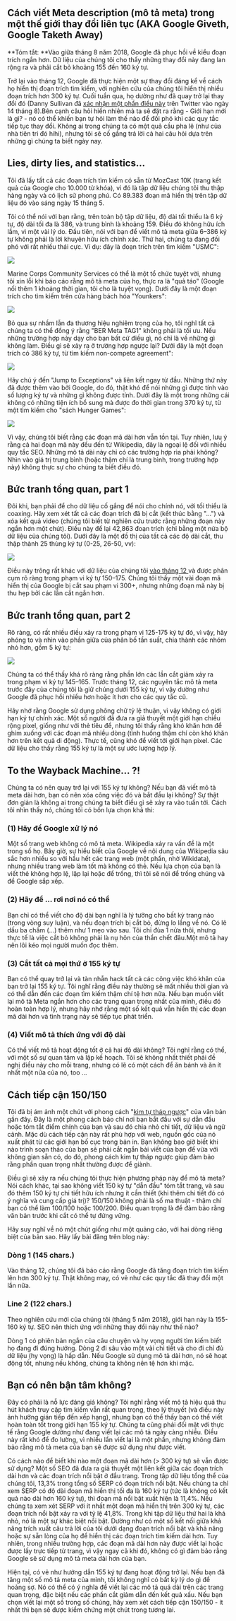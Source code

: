 ## Cách viết Meta description (mô tả meta) trong một thế giới thay đổi liên tục (AKA Google Giveth, Google Taketh Away)

**Tóm tắt: **Vào giữa tháng 8 năm 2018, Google đã phục hồi về kiểu đoạn trích ngắn hơn. Dữ liệu của chúng tôi cho thấy những thay đổi này đang lan rộng ra và phải cắt bỏ khoảng 155 đến 160 ký tự.

Trở lại vào tháng 12, Google đã thực hiện một sự thay đổi đáng kể về cách họ hiển thị đoạn trích tìm kiếm, với nghiên cứu của chúng tôi hiển thị nhiều đoạn trích hơn 300 ký tự. Cuối tuần qua, họ dường như đã quay trở lại thay đổi đó (Danny Sullivan đã [xác nhận một phần điều này](https://twitter.com/dannysullivan/status/996065145443893249) trên Twitter vào ngày 14 tháng 8).Bên cạnh câu hỏi hiển nhiên mà ta sẽ đặt ra rằng - Giới hạn mới là gì? - nó có thể khiến bạn tự hỏi làm thế nào để đối phó khi các quy tắc tiếp tục thay đổi. Không ai trong chúng ta có một quả cầu pha lê (như của nhà tiên tri đó hihi), nhưng tôi sẽ cố gắng trả lời cả hai câu hỏi dựa trên những gì chúng ta biết ngày nay.

## Lies, dirty lies, and statistics...

Tôi đã lấy tất cả các đoạn trích tìm kiếm có sẵn từ MozCast 10K (trang kết quả của Google cho 10.000 từ khóa), vì đó là tập dữ liệu chúng tôi thu thập hàng ngày và có lịch sử phong phú. Có 89.383 đoạn mã hiển thị trên tập dữ liệu đó vào sáng ngày 15 tháng 5.

Tôi có thể nói với bạn rằng, trên toàn bộ tập dữ liệu, độ dài tối thiểu là 6 ký tự, độ dài tối đa là 386, và trung bình là khoảng 159. Điều đó không hữu ích lắm, vì một vài lý do. Đầu tiên, nói với bạn để viết mô tả meta giữa 6–386 ký tự không phải là lời khuyên hữu ích chính xác. Thứ hai, chúng ta đang đối phó với rất nhiều thái cực. Ví dụ: đây là đoạn trích trên tìm kiếm "USMC":

![](//d1avok0lzls2w.cloudfront.net/uploads/blog/meta-desc-2018-1-4065.png)

Marine Corps Community Services có thể là một tổ chức tuyệt vời, nhưng tôi xin lỗi khi báo cáo rằng mô tả meta của họ, thực ra là "quả táo" (Google nối thêm 1 khoảng thời gian, tôi cho là tuyệt vọng). Dưới đây là một đoạn trích cho tìm kiếm trên cửa hàng bách hóa "Younkers":

![](//d1avok0lzls2w.cloudfront.net/uploads/blog/meta-desc-2018-2-4999.png)

Bỏ qua sự nhầm lẫn đa thương hiệu nghiêm trọng của họ, tôi nghĩ tất cả chúng ta có thể đồng ý rằng "BER Meta TAG1" không phải là tối ưu. Nếu những trường hợp này dạy cho bạn bất cứ điều gì, nó chỉ là về những gì không làm. Điều gì sẽ xảy ra ở trường hợp ngược lại? Dưới đây là một đoạn trích có 386 ký tự, từ tìm kiếm non-compete agreement":

![](//d1avok0lzls2w.cloudfront.net/uploads/blog/meta-desc-2018-3-12620.png)

Hãy chú ý đến "Jump to Exceptions" và liên kết ngay từ đầu. Những thứ này đã được thêm vào bởi Google, do đó, thật khó để nói những gì được tính vào số lượng ký tự và những gì không được tính.  Dưới đây là một trong những cái không có những tiện ích bổ sung mà được đo thời gian trong 370 ký tự, từ một tìm kiếm cho "sách Hunger Games":

![](//d1avok0lzls2w.cloudfront.net/uploads/blog/meta-desc-2018-4-11379.png)

Vì vậy, chúng tôi biết rằng các đoạn mã dài hơn vẫn tồn tại. Tuy nhiên, lưu ý rằng cả hai đoạn mã này đều đến từ Wikipedia, đây là ngoại lệ đối với nhiều quy tắc SEO. Những mô tả dài này chỉ có các trường hợp rìa phải không? Nhìn vào giá trị trung bình (hoặc thậm chí là trung bình, trong trường hợp này) không thực sự cho chúng ta biết điều đó.  

## Bức tranh tổng quan, part 1

Đôi khi, bạn phải để cho dữ liệu cố gắng để nói cho chính nó, với tối thiểu là coaxing. Hãy xem xét tất cả các đoạn trích đã bị cắt (kết thúc bằng "...") và xóa kết quả video (chúng tôi biết từ nghiên cứu trước rằng những đoạn này ngắn hơn một chút). Điều này để lại 42,863 đoạn trích (chỉ bằng một nửa bộ dữ liệu của chúng tôi). Dưới đây là một đồ thị của tất cả các độ dài cắt, thu thập thành 25 thùng ký tự (0-25, 26-50, vv):

![](//d1avok0lzls2w.cloudfront.net/uploads/blog/meta-desc-2018-5-4779.png)

Điều này trông rất khác với dữ liệu của chúng tôi [vào tháng 12 ](https://moz.com/blog/how-long-should-your-meta-description-be-2018)và được phân cụm rõ ràng trong phạm vi ký tự 150–175. Chúng tôi thấy một vài đoạn mã hiển thị của Google bị cắt sau phạm vi 300+, nhưng những đoạn mã này bị thu hẹp bởi các lần cắt ngắn hơn.

## Bức tranh tổng quan, part 2

Rõ ràng, có rất nhiều điều xảy ra trong phạm vi 125-175 ký tự đó, vì vậy, hãy phóng to và nhìn vào phần giữa của phân bố tần suất, chia thành các nhóm nhỏ hơn, gồm 5 ký tự:

![](//d1avok0lzls2w.cloudfront.net/uploads/blog/meta-desc-2018-6-4992.png)

Chúng ta có thể thấy khá rõ ràng rằng phần lớn các lần cắt giảm xảy ra trong phạm vi ký tự 145–165. Trước tháng 12, các nguyên tắc mô tả meta trước đây của chúng tôi là giữ chúng dưới 155 ký tự, vì vậy dường như Google đã phục hồi nhiều hơn hoặc ít hơn cho các quy tắc cũ.

Hãy nhớ rằng Google sử dụng phông chữ tỷ lệ thuận, vì vậy không có giới hạn ký tự chính xác. Một số người đã đưa ra giả thuyết một giới hạn chiều rộng pixel, giống như với thẻ tiêu đề, nhưng tôi thấy rằng khó khăn hơn để ghim xuống với các đoạn mã nhiều dòng (tình huống thậm chí còn khó khăn hơn trên kết quả di động). Thực tế, cũng khó để viết tới giới hạn pixel. Các dữ liệu cho thấy rằng 155 ký tự là một sự ước lượng hợp lý.

## To the Wayback Machine... ?!

Chúng ta có nên quay trở lại với 155 ký tự không? Nếu bạn đã viết mô tả meta dài hơn, bạn có nên xóa công việc đó và bắt đầu lại không? Sự thật đơn giản là không ai trong chúng ta biết điều gì sẽ xảy ra vào tuần tới. Cách tôi nhìn thấy nó, chúng tôi có bốn lựa chọn khả thi:

### (1) Hãy để Google xử lý nó

Một số trang web không có mô tả meta. Wikipedia xảy ra vấn đề là một trong số họ. Bây giờ, sự hiểu biết của Google về nội dung của Wikipedia sâu sắc hơn nhiều so với hầu hết các trang web (một phần, nhờ Wikidata), nhưng nhiều trang web làm tốt mà không có thẻ. Nếu lựa chọn của bạn là viết thẻ không hợp lệ, lặp lại hoặc để trống, thì tôi sẽ nói để trống chúng và để Google sắp xếp.

### (2) Hãy để ... rơi nơi nó có thể

Bạn chỉ có thể viết cho độ dài bạn nghĩ là lý tưởng cho bất kỳ trang nào (trong vòng suy luận), và nếu đoạn trích bị cắt bỏ, đừng lo lắng về nó. Có lẽ dấu ba chấm (...) thêm như 1 mẹo vào sau. Tôi chỉ đùa 1 nửa thôi, nhưng thực tế là việc cắt bỏ không phải là nụ hôn của thần chết đâu.Một mô tả hay nên lôi kéo mọi người muốn đọc thêm.

### (3) Cắt tất cả mọi thứ ở 155 ký tự

Bạn có thể quay trở lại và tàn nhẫn hack tất cả các công việc khó khăn của bạn trở lại 155 ký tự. Tôi nghĩ rằng điều này thường sẽ mất nhiều thời gian và có thể dẫn đến các đoạn tìm kiếm thậm chí tệ hơn nữa. Nếu bạn muốn viết lại mô tả Meta ngắn hơn cho các trang quan trọng nhất của mình, điều đó hoàn toàn hợp lý, nhưng hãy nhớ rằng một số kết quả vẫn hiển thị các đoạn mã dài hơn và tình trạng này sẽ tiếp tục phát triển.

### (4) Viết mô tả thích ứng với độ dài

Có thể viết mô tả hoạt động tốt ở cả hai độ dài không? Tôi nghĩ rằng có thể, với một số sự quan tâm và lập kế hoạch. Tôi sẽ không nhất thiết phải đề nghị điều này cho mỗi trang, nhưng có lẽ có một cách để ăn bánh và ăn ít nhất một nửa của nó, too ...

## Cách tiếp cận 150/150
 Tôi đã bị ám ảnh một chút với phong cách "[kim tự tháp ngược](https://moz.com/blog/content-for-answers-inverted-pyramid)" của văn bản gần đây. Đây là một phong cách báo chí nơi bạn bắt đầu với sự dẫn đầu hoặc tóm tắt điểm chính của bạn và sau đó chia nhỏ chi tiết, dữ liệu và ngữ cảnh. Mặc dù cách tiếp cận này rất phù hợp với web, nguồn gốc của nó xuất phát từ các giới hạn bố cục trong bản in. Bạn không bao giờ biết khi nào trình soạn thảo của bạn sẽ phải cắt ngắn bài viết của bạn để vừa với không gian sẵn có, do đó, phong cách kim tự tháp ngược giúp đảm bảo rằng phần quan trọng nhất thường được để giành.

Điều gì sẽ xảy ra nếu chúng tôi thực hiện phương pháp này để mô tả meta? Nói cách khác, tại sao không viết 150 ký tự "dẫn đầu" tóm tắt trang, và sau đó thêm 150 ký tự chi tiết hữu ích nhưng ít cần thiết (khi thêm chi tiết đó có ý nghĩa và cung cấp giá trị)? 150/150 không phải là số ma thuật - thậm chí bạn có thể làm 100/100 hoặc 100/200. Điều quan trọng là để đảm bảo rằng văn bản trước khi cắt có thể tự đứng vững.

Hãy suy nghĩ về nó một chút giống như một quảng cáo, với hai dòng riêng biệt của bản sao. Hãy lấy bài đăng trên blog này:

### Dòng 1 (145 chars.)

Vào tháng 12, chúng tôi đã báo cáo rằng Google đã tăng đoạn trích tìm kiếm lên hơn 300 ký tự. Thật không may, có vẻ như các quy tắc đã thay đổi một lần nữa.

### Line 2 (122 chars.)

Theo nghiên cứu mới của chúng tôi (tháng 5 năm 2018), giới hạn này là 155-160 ký tự. SEO nên thích ứng với những thay đổi này như thế nào?

Dòng 1 có phiên bản ngắn của câu chuyện và hy vọng người tìm kiếm biết họ đang đi đúng hướng. Dòng 2 đi sâu vào một vài chi tiết và cho đi chỉ đủ dữ liệu (hy vọng) là hấp dẫn. Nếu Google sử dụng mô tả dài hơn, nó sẽ hoạt động tốt, nhưng nếu không, chúng ta không nên tệ hơn khi mặc.

## Bạn có nên bận tâm không?

Đây có phải là nỗ lực đáng giá không? Tôi nghĩ rằng viết mô tả hiệu quả thu hút khách truy cập tìm kiếm vẫn rất quan trọng, theo lý thuyết (và điều này ảnh hưởng gián tiếp đến xếp hạng), nhưng bạn có thể thấy bạn có thể viết hoàn toàn tốt trong giới hạn 155 ký tự. Chúng ta cũng phải đối mặt với thực tế rằng Google dường như đang viết lại các mô tả ngày càng nhiều. Điều này rất khó để đo lường, vì nhiều lần viết lại là một phần, nhưng không đảm bảo rằng mô tả meta của bạn sẽ được sử dụng như được viết.

Có cách nào để biết khi nào một đoạn mã dài hơn (> 300 ký tự) sẽ vẫn được sử dụng? Một số SEO đã đưa ra giả thuyết một liên kết giữa các đoạn trích dài hơn và các đoạn trích nổi bật ở đầu trang. Trong tập dữ liệu tổng thể của chúng tôi, 13,3% trong tổng số SERP có đoạn trích nổi bật. Nếu chúng ta chỉ xem SERP có độ dài đoạn mã hiển thị tối đa là 160 ký tự (tức là không có kết quả nào dài hơn 160 ký tự), thì đoạn mã nổi bật xuất hiện là 11,4%. Nếu chúng ta xem xét SERP với ít nhất một đoạn mã hiển thị trên 300 ký tự, các đoạn trích nổi bật xảy ra với tỷ lệ 41,8%. Trong khi tập dữ liệu thứ hai là khá nhỏ, nó là một sự khác biệt nổi bật. Dường như có một số kết nối giữa khả năng trích xuất câu trả lời của tôi dưới dạng đoạn trích nổi bật và khả năng hoặc sự sẵn lòng của họ để hiển thị các đoạn trích tìm kiếm dài hơn. Tuy nhiên, trong nhiều trường hợp, các đoạn mã dài hơn này được viết lại hoặc được lấy trực tiếp từ trang, vì vậy ngay cả khi đó, không có gì đảm bảo rằng Google sẽ sử dụng mô tả meta dài hơn của bạn.

Hiện tại, có vẻ như hướng dẫn 155 ký tự đang hoạt động trở lại. Nếu bạn đã tăng một số mô tả meta của mình, tôi không nghĩ có bất kỳ lý do gì để hoảng sợ. Nó có thể có ý nghĩa để viết lại các mô tả quá dài trên các trang quan trọng, đặc biệt nếu các phần cắt giảm dẫn đến kết quả xấu. Nếu bạn chọn viết lại một số trong số chúng, hãy xem xét cách tiếp cận 150/150 - ít nhất thì bạn sẽ được kiểm chứng một chút trong tương lai.

